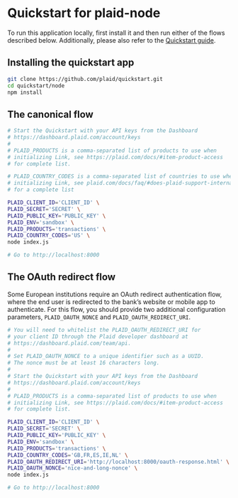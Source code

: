# Quickstart for plaid-node

To run this application locally, first install it and then run either of the flows described below. Additionally, please also refer to the [Quickstart guide](https://plaid.com/docs/quickstart).

## Installing the quickstart app
``` bash
git clone https://github.com/plaid/quickstart.git
cd quickstart/node
npm install
```

## The canonical flow
``` bash
# Start the Quickstart with your API keys from the Dashboard
# https://dashboard.plaid.com/account/keys
#
# PLAID_PRODUCTS is a comma-separated list of products to use when
# initializing Link, see https://plaid.com/docs/#item-product-access
# for complete list.

# PLAID_COUNTRY_CODES is a comma-separated list of countries to use when
# initializing Link, see plaid.com/docs/faq/#does-plaid-support-international-bank-accounts-
# for a complete list

PLAID_CLIENT_ID='CLIENT_ID' \
PLAID_SECRET='SECRET' \
PLAID_PUBLIC_KEY='PUBLIC_KEY' \
PLAID_ENV='sandbox' \
PLAID_PRODUCTS='transactions' \
PLAID_COUNTRY_CODES='US' \
node index.js

# Go to http://localhost:8000
```

## The OAuth redirect flow
Some European institutions require an OAuth redirect authentication flow, where the end user is redirected to the bank’s website or mobile app to authenticate. For this flow, you should provide two additional configuration parameters, `PLAID_OAUTH_NONCE` and `PLAID_OAUTH_REDIRECT_URI`.

``` bash
# You will need to whitelist the PLAID_OAUTH_REDIRECT_URI for
# your client ID through the Plaid developer dashboard at
# https://dashboard.plaid.com/team/api.
#
# Set PLAID_OAUTH_NONCE to a unique identifier such as a UUID.
# The nonce must be at least 16 characters long.
#
# Start the Quickstart with your API keys from the Dashboard
# https://dashboard.plaid.com/account/keys
#
# PLAID_PRODUCTS is a comma-separated list of products to use when
# initializing Link, see https://plaid.com/docs/#item-product-access
# for complete list.

PLAID_CLIENT_ID='CLIENT_ID' \
PLAID_SECRET='SECRET' \
PLAID_PUBLIC_KEY='PUBLIC_KEY' \
PLAID_ENV='sandbox' \
PLAID_PRODUCTS='transactions' \
PLAID_COUNTRY_CODES='GB,FR,ES,IE,NL' \
PLAID_OAUTH_REDIRECT_URI='http://localhost:8000/oauth-response.html' \
PLAID_OAUTH_NONCE='nice-and-long-nonce' \
node index.js

# Go to http://localhost:8000
```
